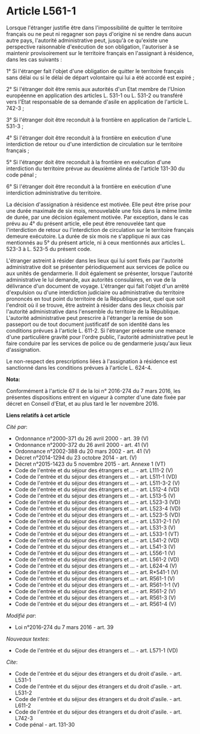 # Article L561-1

Lorsque l'étranger justifie être dans l'impossibilité de quitter le territoire français ou ne peut ni regagner son pays
d'origine ni se rendre dans aucun autre pays, l'autorité administrative peut, jusqu'à ce qu'existe une perspective
raisonnable d'exécution de son obligation, l'autoriser à se maintenir provisoirement sur le territoire français en
l'assignant à résidence, dans les cas suivants : 

1° Si l'étranger fait l'objet d'une obligation de quitter le territoire français sans délai ou si le délai de départ
volontaire qui lui a été accordé est expiré ; 

2° Si l'étranger doit être remis aux autorités d'un Etat membre de l'Union européenne en application des articles L. 531-1 ou
L. 531-2 ou transféré vers l'Etat responsable de sa demande d'asile en application de l'article L. 742-3 ; 

3° Si l'étranger doit être reconduit à la frontière en application de l'article L. 531-3 ; 

4° Si l'étranger doit être reconduit à la frontière en exécution d'une interdiction de retour ou d'une interdiction de
circulation sur le territoire français ; 

5° Si l'étranger doit être reconduit à la frontière en exécution d'une interdiction du territoire prévue au deuxième alinéa
de l'article 131-30 du code pénal ; 

6° Si l'étranger doit être reconduit à la frontière en exécution d'une interdiction administrative du territoire. 

La décision d'assignation à résidence est motivée. Elle peut être prise pour une durée maximale de six mois, renouvelable une
fois dans la même limite de durée, par une décision également motivée. Par exception, dans le cas prévu au 4° du présent
article, elle peut être renouvelée tant que l'interdiction de retour ou l'interdiction de circulation sur le territoire
français demeure exécutoire. La durée de six mois ne s'applique ni aux cas mentionnés au 5° du présent article, ni à ceux
mentionnés aux articles L. 523-3 à L. 523-5 du présent code. 

L'étranger astreint à résider dans les lieux qui lui sont fixés par l'autorité administrative doit se présenter
périodiquement aux services de police ou aux unités de gendarmerie. Il doit également se présenter, lorsque l'autorité
administrative le lui demande, aux autorités consulaires, en vue de la délivrance d'un document de voyage. L'étranger qui
fait l'objet d'un arrêté d'expulsion ou d'une interdiction judiciaire ou administrative du territoire prononcés en tout point
du territoire de la République peut, quel que soit l'endroit où il se trouve, être astreint à résider dans des lieux choisis
par l'autorité administrative dans l'ensemble du territoire de la République. L'autorité administrative peut prescrire à
l'étranger la remise de son passeport ou de tout document justificatif de son identité dans les conditions prévues à
l'article L. 611-2. Si l'étranger présente une menace d'une particulière gravité pour l'ordre public, l'autorité
administrative peut le faire conduire par les services de police ou de gendarmerie jusqu'aux lieux d'assignation. 

Le non-respect des prescriptions liées à l'assignation à résidence est sanctionné dans les conditions prévues à l'article L.
624-4.

**Nota:**

Conformément à l'article 67 II de la loi n° 2016-274 du 7 mars 2016, les présentes dispositions entrent en vigueur à compter
d'une date fixée par décret en Conseil d'Etat, et au plus tard le 1er novembre 2016.

**Liens relatifs à cet article**

_Cité par_:

  - Ordonnance n°2000-371 du 26 avril 2000 - art. 39 (V)
  - Ordonnance n°2000-372 du 26 avril 2000 - art. 41 (V)
  - Ordonnance n°2002-388 du 20 mars 2002 - art. 41 (V)
  - Décret n°2014-1294 du 23 octobre 2014 - art. (V)
  - Décret n°2015-1423 du 5 novembre 2015 - art. Annexe 1 (VT)
  - Code de l'entrée et du séjour des étrangers et ... - art. L111-2 (V)
  - Code de l'entrée et du séjour des étrangers et ... - art. L511-1 (VD)
  - Code de l'entrée et du séjour des étrangers et ... - art. L511-3-2 (V)
  - Code de l'entrée et du séjour des étrangers et ... - art. L512-4 (VD)
  - Code de l'entrée et du séjour des étrangers et ... - art. L513-5 (V)
  - Code de l'entrée et du séjour des étrangers et ... - art. L523-3 (VD)
  - Code de l'entrée et du séjour des étrangers et ... - art. L523-4 (VD)
  - Code de l'entrée et du séjour des étrangers et ... - art. L523-5 (VD)
  - Code de l'entrée et du séjour des étrangers et ... - art. L531-2-1 (V)
  - Code de l'entrée et du séjour des étrangers et ... - art. L531-3 (V)
  - Code de l'entrée et du séjour des étrangers et ... - art. L533-1 (VT)
  - Code de l'entrée et du séjour des étrangers et ... - art. L541-2 (VD)
  - Code de l'entrée et du séjour des étrangers et ... - art. L541-3 (V)
  - Code de l'entrée et du séjour des étrangers et ... - art. L556-1 (V)
  - Code de l'entrée et du séjour des étrangers et ... - art. L561-2 (VD)
  - Code de l'entrée et du séjour des étrangers et ... - art. L624-4 (V)
  - Code de l'entrée et du séjour des étrangers et ... - art. R*541-1 (V)
  - Code de l'entrée et du séjour des étrangers et ... - art. R561-1 (V)
  - Code de l'entrée et du séjour des étrangers et ... - art. R561-1-1 (V)
  - Code de l'entrée et du séjour des étrangers et ... - art. R561-2 (V)
  - Code de l'entrée et du séjour des étrangers et ... - art. R561-3 (V)
  - Code de l'entrée et du séjour des étrangers et ... - art. R561-4 (V)

_Modifié par_:

  - Loi n°2016-274 du 7 mars 2016 - art. 39

_Nouveaux textes_:

  - Code de l'entrée et du séjour des étrangers et ... - art. L571-1 (VD)

_Cite_:

  - Code de l'entrée et du séjour des étrangers et du droit d'asile. - art. L531-1
  - Code de l'entrée et du séjour des étrangers et du droit d'asile. - art. L531-2
  - Code de l'entrée et du séjour des étrangers et du droit d'asile. - art. L611-2
  - Code de l'entrée et du séjour des étrangers et du droit d'asile. - art. L742-3
  - Code pénal - art. 131-30
